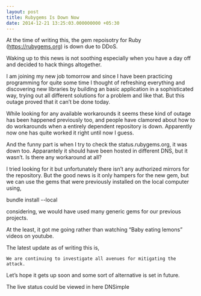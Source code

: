 ```yaml
---
layout: post
title: Rubygems Is Down Now
date: 2014-12-21 13:25:03.000000000 +05:30
---
```

At the time of writing this, the gem repoisotry for Ruby (https://rubygems.org) is down due to DDoS.

Waking up to this news is not soothing especially when you have a day off and decided to hack things altogether.

I am joining my new job tomorrow and since I have been practicing programming for quite some time I thought of refreshing everything and discovering new libraries by building an basic application in a sophisticated way, trying out all different solutions for a problem and like that. But this outage proved that it can’t be done today.

While looking for any available workarounds it seems these kind of outage has been happened previously too, and people have clamored about how to do workarounds when a entirely dependent repository is down. Apparently now one has quite worked it right until now I guess.

And the funny part is when I try to check the status.rubygems.org, it was down too. Apparantely it should have been hosted in different DNS, but it wasn’t.
Is there any workaround at all?

I tried looking for it but unfortunately there isn’t any authorized mirrors for the repository. But the good news is it only hampers for the new gem, but we can use the gems that were previously installed on the local computer using,

bundle install --local

considering, we would have used many generic gems for our previous projects.

At the least, it got me going rather than watching “Baby eating lemons” videos on youtube.

The latest update as of writing this is,

    We are continuing to investigate all avenues for mitigating the attack.

Let’s hope it gets up soon and some sort of alternative is set in future.

The live status could be viewed in here DNSimple
